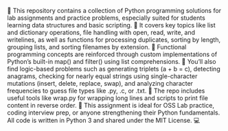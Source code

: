 📘 This repository contains a collection of Python programming solutions for lab assignments and practice problems, especially suited for students learning data structures and basic scripting. 🐍 It covers key topics like list and dictionary operations, file handling with open, read, write, and writelines, as well as functions for processing duplicates, sorting by length, grouping lists, and sorting filenames by extension. 🔁 Functional programming concepts are reinforced through custom implementations of Python’s built-in map() and filter() using list comprehensions. 🧠 You’ll also find logic-based problems such as generating triplets (a + b = c), detecting anagrams, checking for nearly equal strings using single-character mutations (insert, delete, replace, swap), and analyzing character frequencies to guess file types like .py, .c, or .txt. 📄 The repo includes useful tools like wrap.py for wrapping long lines and scripts to print file content in reverse order. 🚀 This assignment is ideal for OSS Lab practice, coding interview prep, or anyone strengthening their Python fundamentals. All code is written in Python 3 and shared under the MIT License. 💻

